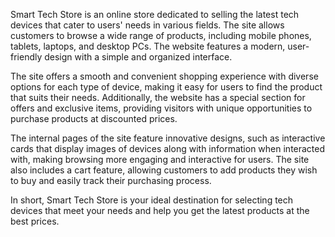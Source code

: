 Smart Tech Store is an online store dedicated to selling the latest tech devices that cater to users' needs in various fields. The site allows customers to browse a wide range of products, including mobile phones, tablets, laptops, and desktop PCs. The website features a modern, user-friendly design with a simple and organized interface.

The site offers a smooth and convenient shopping experience with diverse options for each type of device, making it easy for users to find the product that suits their needs. Additionally, the website has a special section for offers and exclusive items, providing visitors with unique opportunities to purchase products at discounted prices.

The internal pages of the site feature innovative designs, such as interactive cards that display images of devices along with information when interacted with, making browsing more engaging and interactive for users. The site also includes a cart feature, allowing customers to add products they wish to buy and easily track their purchasing process.

In short, Smart Tech Store is your ideal destination for selecting tech devices that meet your needs and help you get the latest products at the best prices.
